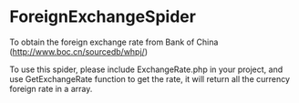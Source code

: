 ForeignExchangeSpider
=====================

To obtain the foreign exchange rate from Bank of China (http://www.boc.cn/sourcedb/whpj/)

To use this spider, please include ExchangeRate.php in your project, and use GetExchangeRate function to get the rate, it will return all the currency foreign rate in a array. 


